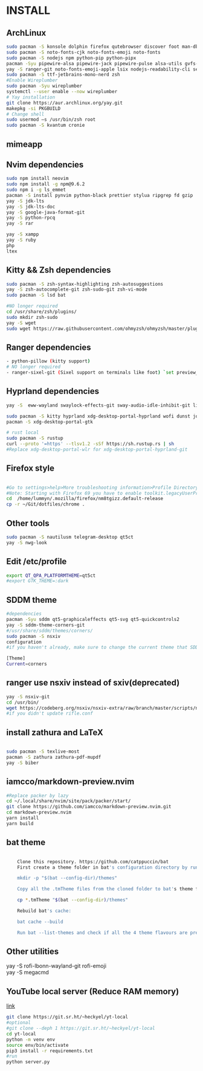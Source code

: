 # INSTALL

## ArchLinux
```bash
sudo pacman -S konsole dolphin firefox qutebrowser discover foot man-db mpv yt-dlp zellij newsboat btop gitui packagekit-qt5 flatpak fwupd
sudo pacman -S noto-fonts-cjk noto-fonts-emoji noto-fonts 
sudo pacman -S nodejs npm python-pip python-pipx
pacman -Syu pipewire-alsa pipewire-jack pipewire-pulse alsa-utils gvfs-mtp
yay -S ranger-git noto-fonts-emoji-apple lsix nodejs-readability-cli selectdefaultapplication-git
sudo pacman -S ttf-jetbrains-mono-nerd zsh
#Enable Wireplumber
sudo pacman -Syu wireplumber
systemctl --user enable --now wireplumber
# Yay installation
git clone https://aur.archlinux.org/yay.git
makepkg -si PKGBUILD
# Change shell
sudo usermod —s /usr/bin/zsh root
sudo pacman -S kvantum cronie
```
## mimeapp

## Nvim dependencies

```bash
sudo npm install neovim
sudo npm install -g npm@9.6.2
sudo npm i -g ls_emmet
pacman -S install pynvim python-black prettier stylua ripgrep fd gzip  wl-clipboard cliphist unzip deno composer yarn
yay -S jdk-lts
yay -S jdk-lts-doc
yay -S google-java-format-git
yay -S python-rpcq
yay -S rar 

yay -S xampp
yay -S ruby
php
ltex
```

## Kitty && Zsh dependencies

```bash
sudo pacman -S zsh-syntax-highlighting zsh-autosuggestions 
yay -S zsh-autocomplete-git zsh-sudo-git zsh-vi-mode
sudo pacman -S lsd bat

#NO longer required
cd /usr/share/zsh/plugins/
sudo mkdir zsh-sudo
yay -S wget
sudo wget https://raw.githubusercontent.com/ohmyzsh/ohmyzsh/master/plugins/sudo/sudo.plugin.zsh


```
## Ranger dependencies

```bash
- python-pillow (kitty support)
# NO longer required
- ranger-sixel-git (Sixel support on terminals like foot) `set preview_images_method sixel`   

```

## Hyprland dependencies

```bash
yay -S  eww-wayland swaylock-effects-git sway-audio-idle-inhibit-git light-git cava cliphist hyprpicker-git wl-clip-persist-git swww 

sudo pacman -S kitty hyprland xdg-desktop-portal-hyprland wofi dunst jq swayidle bc pamixer papirus-icon-theme playerctl grim slurp wl-clipboard socat swappy nm-connection-editor dictd blueberry acpi **swaylock**
pacman -S xdg-desktop-portal-gtk

# rust local
sudo pacman -S rustup
curl --proto '=https' --tlsv1.2 -sSf https://sh.rustup.rs | sh
#Replace xdg-desktop-portal-wlr for xdg-desktop-portal-hyprland-git

```


## Firefox style

```bash

#Go to settings>help>More troubleshooting information>Profile Directory
#Note: Starting with Firefox 69 you have to enable toolkit.legacyUserProfileCustomizations.stylesheets in about:config.
cd  /home/lummyn/.mozilla/firefox/nm8tgizz.default-release
cp -r ~/Git/dotfiles/chrome .

```

## Other tools

```bash
sudo pacman -S nautilusm telegram-desktop qt5ct
yay -S nwg-look
```

## Edit /etc/profile

```bash
export QT_QPA_PLATFORMTHEME=qt5ct
#export GTK_THEME=:dark

```

## SDDM theme

```bash
#dependencies
pacman -Syu sddm qt5-graphicaleffects qt5-svg qt5-quickcontrols2
yay -S sddm-theme-corners-git
#/usr/share/sddm/themes/corners/
sudo pacman -S nsxiv
configuration
#if you haven't already, make sure to change the current theme that SDDM is using. on Arch, create a config file in /etc/sddm.conf.d/ with the following contents:

[Theme]
Current=corners

```

## ranger use nsxiv instead of sxiv(deprecated)

```bash
yay -S nsxiv-git
cd /usr/bin/
wget https://codeberg.org/nsxiv/nsxiv-extra/raw/branch/master/scripts/nsxiv-rifle/nsxiv-rifle
#if you didn't update rifle.conf

```

## install zathura and LaTeX

```bash

sudo pacman -S texlive-most
pacman -S zathura zathura-pdf-mupdf
yay -S biber

```

## iamcco/markdown-preview.nvim

```bash
#Replace packer by lazy
cd ~/.local/share/nvim/site/pack/packer/start/
git clone https://github.com/iamcco/markdown-preview.nvim.git
cd markdown-preview.nvim
yarn install
yarn build

```

## bat theme
```bash

    Clone this repository. https://github.com/catppuccin/bat
    First create a theme folder in bat's configuration directory by running:

    mkdir -p "$(bat --config-dir)/themes"

    Copy all the .tmTheme files from the cloned folder to bat's theme folder:

    cp *.tmTheme "$(bat --config-dir)/themes"

    Rebuild bat's cache:

    bat cache --build

    Run bat --list-themes and check if all the 4 theme flavours are present in the list.

```

## Other utilities

yay -S rofi-lbonn-wayland-git rofi-emoji           
yay -S megacmd

## YouTube local server (Reduce RAM memory)
[link](https://git.sr.ht/~heckyel/yt-local) 
```bash
git clone https://git.sr.ht/~heckyel/yt-local
#optional
#git clone --deph 1 https://git.sr.ht/~heckyel/yt-local
cd yt-local
python -m venv env
source env/bin/activate
pip3 install -r requirements.txt
#run
python server.py
```

